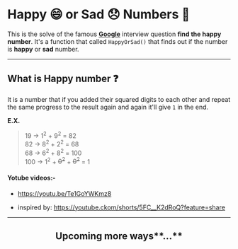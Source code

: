 # Happy 😄 or Sad 😞 Numbers 🔢

This is the solve of the famous **[Google](https://www.google.com/)** interview question **find the happy number**.
It's a function that called `HappyOrSad()` that finds out if the number is **happy** or **sad** number.

---

## What is Happy number ❓
It is a number that if you added their squared digits to each other and repeat the same progress to the result again and again it'll give `1` in the end.

**E.X.**

> 19 -> 1<sup>2</sup> + 9<sup>2</sup> = 82  
> 82 -> 8<sup>2</sup> + 2<sup>2</sup> = 68  
> 68 -> 6<sup>2</sup> + 8<sup>2</sup> = 100  
> 100 -> 1<sup>2</sup> + ~~0<sup>2</sup>~~ + ~~0<sup>2</sup>~~ = 1  


#### Yotube videos:-

- https://youtu.be/Te1GoYWKmz8

- inspired by: https://youtube.ckom/shorts/5FC__K2dRoQ?feature=share 

---

<h2 align="center">Upcoming more ways**...**</h2>
